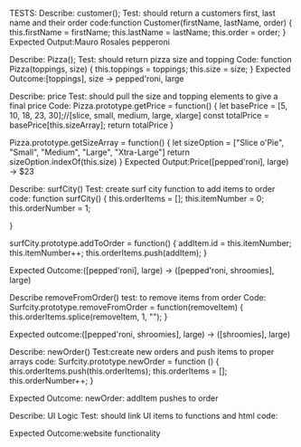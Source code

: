 TESTS:
Describe: customer();
Test: should return a customers first, last name and their order
code:function Customer(firstName, lastName, order) {
  this.firstName = firstName;
  this.lastName = lastName;
  this.order = order;
}
Expected Output:Mauro Rosales pepperoni

Describe: Pizza();
Test: should return pizza size and topping
Code:
function Pizza(toppings, size) {
  this.toppings = toppings;
  this.size = size;
}
Expected Outcome:[toppings], size -> pepped'roni, large

Describe: price
Test: should pull the size and topping elements to give a final price
Code:
Pizza.prototype.getPrice = function() {
  let basePrice = [5, 10, 18, 23, 30];//[slice, small, medium, large, xlarge]
  const totalPrice = basePrice[this.sizeArray];
  return totalPrice
}

Pizza.prototype.getSizeArray = function() {
  let sizeOption = ["Slice o'Pie", "Small", "Medium", "Large", "Xtra-Large"]
  return sizeOption.indexOf(this.size)
}
Expected Output:Price([pepped'roni], large) -> $23

Describe: surfCity()
Test: create surf city function to add items to order
code:
function surfCity() {
  this.orderItems = [];
  this.itemNumber = 0;
  this.orderNumber = 1;

}

surfCity.prototype.addToOrder = function() {
  addItem.id = this.itemNumber;
  this.itemNumber++;
  this.orderItems.push(addItem);
}

Expected Outcome:([pepped'roni], large) -> ([pepped'roni, shroomies], large)

Describe removeFromOrder()
test: to remove items from order
Code:
Surfcity.prototype.removeFromOrder = function(removeItem) {
  this.orderItems.splice(removeItem, 1, "");
}

Expected outcome:([pepped'roni, shroomies], large) -> ([shroomies], large)

Describe: newOrder()
Test:create new orders and push items to proper arrays
code:
Surfcity.prototype.newOrder = function () {
  this.orderItems.push(this.orderItems);
  this.orderItems = [];
  this.orderNumber++;
}

Expected Outcome: newOrder: addItem pushes to order

Describe: UI Logic
Test: should link UI items to functions and html
code:

Expected Outcome:website functionality
